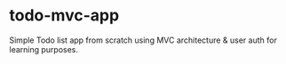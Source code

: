# todo-mvc-app
Simple Todo list app from scratch using MVC architecture & user auth for learning purposes.
